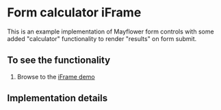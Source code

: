 # Form calculator iFrame
This is an example implementation of Mayflower form controls with some added "calculator" functionality to render "results" on form submit.

## To see the functionality
1. Browse to the [iFrame demo](https://massgov.github.io/mayflower-starters/form-calculator/)

## Implementation details